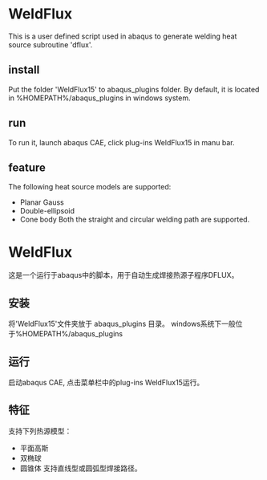 # WeldFlux
This is a user defined script used in abaqus to generate welding heat source subroutine 'dflux'.

## install
Put the folder 'WeldFlux15' to abaqus_plugins folder. 
By default, it is located in %HOMEPATH%/abaqus_plugins in windows system.
## run
To run it, launch abaqus CAE, click plug-ins WeldFlux15 in manu bar.
## feature
The following heat source models are supported:
-  Planar Gauss
-  Double-ellipsoid
-  Cone body 
Both the straight and circular welding path are supported.


# WeldFlux
这是一个运行于abaqus中的脚本，用于自动生成焊接热源子程序DFLUX。
## 安装
将'WeldFlux15'文件夹放于 abaqus_plugins 目录。
windows系统下一般位于%HOMEPATH%/abaqus_plugins
## 运行
启动abaqus CAE, 点击菜单栏中的plug-ins WeldFlux15运行。
## 特征
支持下列热源模型：
-  平面高斯
-  双椭球
-  圆锥体
支持直线型或圆弧型焊接路径。
